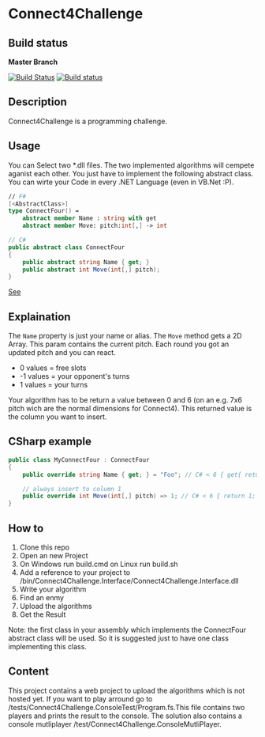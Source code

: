 # Connect4Challenge

## Build status

**Master Branch**

[![Build Status](https://travis-ci.org/Jallah/Connect4Challenge.svg?branch=master)](https://travis-ci.org/Jallah/Connect4Challenge)
[![Build status](https://ci.appveyor.com/api/projects/status/tngsbj4u54o90fit/branch/master?svg=true)](https://ci.appveyor.com/project/Jallah/connect4challenge/branch/master)

## Description
Connect4Challenge is a programming challenge.

## Usage
You can Select two *.dll files. The two implemented algorithms will cempete aganist each other. You just have to implement the following abstract class.
You can wirte your Code in every .NET Language (even in VB.Net :P).

``` fsharp
// F#
[<AbstractClass>]
type ConnectFour() =
    abstract member Name : string with get
    abstract member Move: pitch:int[,] -> int
```

``` csharp
// C#
public abstract class ConnectFour
{
    public abstract string Name { get; }
    public abstract int Move(int[,] pitch);
}
```
[See](https://github.com/Jallah/Connect4Challenge/blob/master/src/Connect4Challenge.Interface/ConnectFour.fs)

## Explaination
The ``Name`` property is just your name or alias. The ``Move`` method gets a 2D Array. This param contains the current pitch. Each round you got an updated pitch and you can react.

* 0 values = free slots
* -1 values = your opponent's turns
* 1 values = your turns

Your algorithm has to be return a value between 0 and 6 (on an e.g. 7x6 pitch wich are the normal dimensions for Connect4). This returned value is the column you want to insert.

## CSharp example

``` csharp
public class MyConnectFour : ConnectFour
{
	public override string Name { get; } = "Foo"; // C# < 6 { get{ return "Foo"; } }

	// always insert to column 1
    public override int Move(int[,] pitch) => 1; // C# < 6 { return 1; }
}
```

## How to
1. Clone this repo
2. Open an new Project
3. On Windows run build.cmd on Linux run build.sh
4. Add a reference to your project to /bin/Connect4Challenge.Interface/Connect4Challenge.Interface.dll
5. Write your algorithm
6. Find an enmy
7. Upload the algorithms
8. Get the Result

Note: the first class in your assembly which implements the ConnectFour abstract class will be used. So it is suggested just to have one
class implementing this class.

## Content
This project contains a web project to upload the algorithms which is not hosted yet. If you want to play arround go to /tests/Connect4Challenge.ConsoleTest/Program.fs.This file contains two players and prints the result to the console.
The solution also contains a console mutliplayer /test/Connect4Challenge.ConsoleMutliPlayer.

